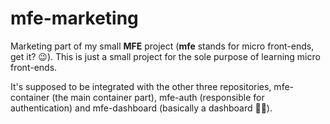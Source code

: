# mfe-marketing
Marketing part of my small __MFE__ project (__mfe__ stands for micro front-ends, get it? 😉). This is just a small project for the sole purpose of learning micro front-ends.

It's supposed to be integrated with the other three repositories, mfe-container (the main container part), mfe-auth (responsible for authentication) and mfe-dashboard (basically a dashboard 🤷‍♂️).

